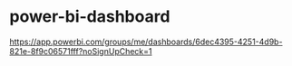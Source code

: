 # power-bi-dashboard

https://app.powerbi.com/groups/me/dashboards/6dec4395-4251-4d9b-821e-8f9c06571fff?noSignUpCheck=1
